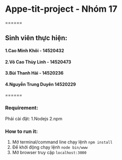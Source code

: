 # Appe-tit-project - Nhóm 17

======
## Sinh viên thực hiện:

#### 1.Cao Minh Khôi - 14520432
#### 2.Võ Cao Thùy Linh - 14520473
#### 3.Bùi Thanh Hải - 14520236
#### 4.Nguyễn Trung Duyên 14520229
======
### Requirement:
 Phải cài đặt:
 1.Nodejs
 2.npm
### How to run it:
1. Mở terminal/command line chạy lệnh `npm install`
2. Để khởi động chạy lệnh `node bin/www`
3. Mở browser truy cập `localhost:3000`





